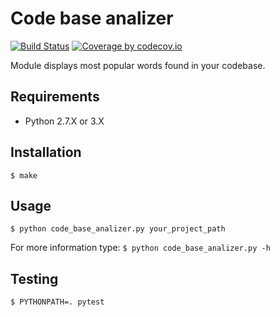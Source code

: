 Code base analizer
==================
[![Build Status](https://travis-ci.org/Grin941/codebase_analizer.svg?branch=master)](https://travis-ci.org/Grin941/codebase_analizer)
[![Coverage by codecov.io](https://codecov.io/gh/Grin941/codebase_analizer/branch/master/graphs/badge.svg?branch=master)](https://codecov.io/gh/Grin941/codebase_analizer?branch=master)

Module displays most popular words found in your codebase.

## Requirements

* Python 2.7.X or 3.X

## Installation

```
$ make
```

## Usage

```
$ python code_base_analizer.py your_project_path
```

For more information type: ```$ python code_base_analizer.py -h```

## Testing
```
$ PYTHONPATH=. pytest
```
